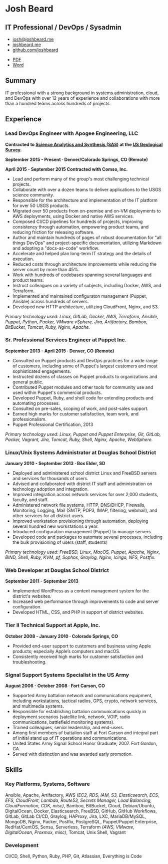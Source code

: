 <div id="heading" markdown="1">

<div id="name" markdown="1">

# Josh Beard

## IT Professional / DevOps / Sysadmin

</div>

<div id="contact_details" markdown="1">

* <i class="fas fa-fw fa-envelope"></i>[josh@joshbeard.me](mailto:josh@joshbeard.me)
* <i class="fas fa-globe-americas"></i>[joshbeard.me](https://joshbeard.me)
* <i class="fab fa-fw fa-github"></i>[github.com/joshbeard](https://github.com/joshbeard/)

<div id="other_formats" markdown="1">

* <i class="fas fa-fw fa-file-pdf"></i>[PDF](https://joshbeard.me/resume/Josh-Beard-Resume.pdf)
* <i class="fas fa-fw fa-file-word"></i>[Word](https://joshbeard.me/resume/Josh-Beard-Resume.docx)

</div>

</div>

<div class="clear"></div>

</div>

<div id="resume_content" markdown="1">

<section markdown="1">

## Summary

<div class="section_content" markdown="1">

IT professional with a strong background in systems administration, cloud, and DevOps with over 12 years of experience and collaborations with more than a hundred teams across hundreds of projects.

</div>

<div class="clear"></div>

</section>

<section markdown="1">

## Experience

<div class="section_content" markdown="1">

<article class="job" markdown="1">

### Lead DevOps Engineer with Apogee Engineering, LLC

__Contracted to [Science Analytics and Synthesis (SAS)](https://www.usgs.gov/core-science-systems/science-analytics-and-synthesis/)
at the [US Geological Survey](https://www.usgs.gov/).__

__September 2015 - Present &middot; Denver/Colorado Springs, CO (Remote)__

__April 2015 - September 2015 Contracted with Comso, Inc.__

* Lead and perform many of the group's most challenging technical projects.
* Collaborate with over a dozen teams to deliver applications to the USGS science community.
* Responsible for the architecture and implementation of the IT platform for over 50 USGS products.
* Migrated over 50 products from on-premise and on-VM deployments to AWS deployments, using Docker and native AWS services.
* Composed CI/CD pipelines for hundreds of projects, improving consistency through automation, empowering product teams, and reducing friction for releasing software.
* Author and maintain hundreds of pages of robust documentation for "all things DevOps" and project-specific documentation, utilizing Markdown and adopting a "docs-as-code" workflow.
* Accelerate and helped plan long-term IT strategy and the details of execution.
* Reduced costs through architecture improvements while reducing the server count by more than 45%.
* Work with hundreds of codebases spanning several languages and product teams.
* Instruct colleagues on a variety of subjects, including Docker, AWS, and Terraform.
* Implemented and maintained configuraton management (Puppet, Ansible) across hundreds of servers.
* Developed new HTTP architecture, utilizing CloudFront, Nginx, and S3.

_Primary technology used: Linux, GitLab, Docker, AWS, Terraform, Ansible, Puppet,
Python, Packer, VMware vSphere, Jira, Artifactory, Bamboo, BitBucket, Tomcat,
Ruby, Nginx, Apache._

</article>

<article class="job" markdown="1">

### Sr. Professional Services Engineer at Puppet Inc.

__September 2013 - April 2015 &middot; Denver, CO (Remote)__

* Consulted on Puppet products and DevOps practices for a wide range of customers, including some of Puppet's largest customers and most sophisticated engagements.
* Instructed dozens of classes on Puppet products to organizations and general public.
* Contributed Puppet modules and other tools for community use and used within Puppet's commercial products.
* Developed Puppet, Ruby, and shell code for extending products and automating processes.
* Consulted on pre-sales, scoping of work, and post-sales support.
* Earned high marks for customer satisfaction, team work, and professionalism.
* Puppet Professional Certification, 2013

_Primary technology used: Linux, Puppet and Puppet Enterprise, Git, GitLab,
Packer, Vagrant, Jira, Tomcat, Ruby, Shell, Nginx, Apache, WebSphere._

</article>

<article class="job" markdown="1">

### Linux/Unix Systems Administrator at Douglas School District

__January 2010 - September 2013 &middot; Box Elder, SD__

* Deployed and administered school district Linux and FreeBSD servers and services for thousands of users.
* Advised and collaborated with district IT staff and administration on technology adoption and integration.
* Improved integration across network services for over 2,000 students, faculty, and staff.
* Administered network file systems, HTTP, DNS/DHCP, Firewalls, Monitoring, Logging, Mail (SMTP, POP3, IMAP, filtering, webmail), and other services for all district users.
* Improved workstation provisioning through automation, deploying several hundred new workstations a year.
* Introduced configuration management (Puppet) to manage servers.
* Developed code and packages to automate several processes, including the bulk provisioning of users (staff, students)

_Primary technology used: FreeBSD, Linux, MacOS, Puppet, Apache, Nginx, BIND,
Shell, Ruby, KVM, pf, Sophos, Graylog, Nginx, Icinga, NFS, Postfix._

</article>

<article class="job" markdown="1">

### Web Developer at Douglas School District

__September 2011 - September 2013__

* Implemented WordPress as a content management system for the district's websites.
* Increased web performance through improvements to code and server configuration.
* Developed HTML, CSS, and PHP in support of district websites.

</article>

<article class="job" markdown="1">

### Tier II Technical Support at Apple, Inc.

__October 2008 - January 2010 &middot; Colorado Springs, CO__

* Provided end-user support to customers and business using
Apple products; especially Apple’s computers and macOS.
* Consistently received high marks for customer satisfaction and troubleshooting.

</article>

<article class="job" markdown="1">

### Signal Support Systems Specialist in the US Army

__August 2006 - October 2008 &middot; Fort Carson, CO__

* Supported Army battalion network and communications equipment, including
  workstations, tactical radios, GPS, crypto, network services, and multimedia systems.
* Responsible for establishing battalion communications quickly in deployment scenarios (satellite
  link, network, VOIP, radio communications, battlefield monitoring systems).
* Trained colleagues, senior leadership, and end-users.
* Among first members of battalion staff at Fort Carson and integral part of initial stand up of IT operations and communications.
* United States Army Signal School Honor Graduate, 2007. Fort Gordon, GA.
* Served with distinction and was awarded early promotion.

</article>

</div>

<div class="clear"></div>

</section>

<section markdown="1">

## Skills

<div class="section_content" markdown="1">

### Key Platforms, Systems, Software

Ansible,
Apache,
Artifactory,
AWS *(EC2, RDS, IAM, S3, Elasticsearch, ECS, EFS, CloudFront, Lambda, Route53, Secrets Manager, Load Balancing, CloudFormation, CDK, misc)*,
Bamboo,
BitBucket,
Cloud,
Debian/Ubuntu,
DigitalOcean,
Docker,
Elasticsearch,
FreeBSD,
GitHub,
GitHub Workflows,
GitLab,
GitLab CI/CD,
Graylog,
HAProxy,
Jira,
LXC,
MariaDB/MySQL,
MongoDB,
Nginx,
Packer,
Postfix,
PostgreSQL,
Puppet/Puppet Enterprise,
RedHat/CentOS,
Sensu,
Serverless,
Terraform *(AWS, VMware, DigitalOcean, Proxmox, misc)*,
Tomcat,
Unix Shell,
Vagrant

### Development

CI/CD,
Shell,
Python,
Ruby,
PHP,
Git,
Atlassian,
Everything is Code

</div>

<div class="clear"></div>

</section>

</div>
